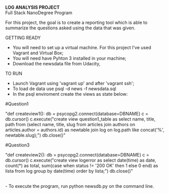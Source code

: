 <p><b>LOG ANALYSIS PROJECT</b><BR>
Full Stack NanoDegree Program</p>

For this project, the goal is to create a reporting tool which is able to summarize the questions asked using the data that was given.

GETTING READY
- You will need to set up a virtual machine. For this project I've used Vagrant and Virtual Box;
- You will need have Pyhton 3 installed in your machine;
- Download the newsdata file from Udacity,

TO RUN
- Launch Vagrant using 'vagrant up' and after 'vagrant ssh';
- To load de data use psql -d news -f newsdata.sql
- In the psql enviroment create the views as state below:

#Question1
<p>"def createview1():
    db = psycopg2.connect(database=DBNAME)
    c = db.cursor()
    c.execute("create view question1_table as select name, title, path from (select name, title, slug from articles join authors on articles.author = authors.id) as newtable join log on log.path like concat('%', newtable.slug);")
    db.close()"
</p>
#Question3
<p>"def createview2():
    db = psycopg2.connect(database=DBNAME)
    c = db.cursor()
    c.execute("create view logerror as select date(time) as date, count(*) as total, sum(case when status != '200 OK' then 1 else 0 end) as lista from log group by date(time) order by lista;")
    db.close()"
</p><BR>
- To execute the program, run python newsdb.py on the command line.


